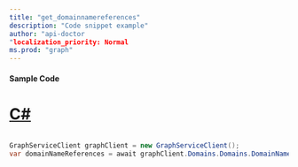 ```yaml
---
title: "get_domainnamereferences"
description: "Code snippet example" 
author: "api-doctor
"localization_priority: Normal
ms.prod: "graph"
--- 
```

#### Sample Code
# [C#](#tab/Csharp)

```C#

GraphServiceClient graphClient = new GraphServiceClient();
var domainNameReferences = await graphClient.Domains.Domains.DomainNameReferences.Request().GetAsync();

```